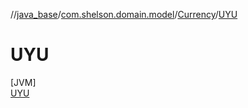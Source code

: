 //[java_base](../../../../index.md)/[com.shelson.domain.model](../../index.md)/[Currency](../index.md)/[UYU](index.md)

# UYU

[JVM]\
[UYU](index.md)
